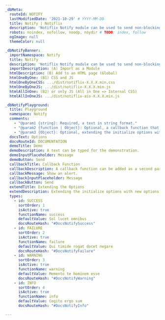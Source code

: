 ```yaml
---
_dbMeta:
  routeId: NOTIFY
  lastModifiedDate: '2021-10-29' # YYYY-MM-DD
  title: Notify | Notiflix
  description: 'Notiflix Notify module can be used to send non-blocking alerts/notifications. This module includes 4 types of notifications: "Success", "Failure", "Warning", and "Info".'
  robots: noindex, nofollow, noodp, noydir # TODO: index, follow
  ogImage: null
  themeColor: null

_dbNotifyBanner:
  importNamespace: Notify
  title: Notify
  description: 'Notiflix Notify module can be used to send non-blocking alerts/notifications. This module includes 4 types of notifications: "Success", "Failure", "Warning", and "Info".'
  importDescription: (A) Import as a Module
  htmlDescription: (B) Add to an HTML page (Global)
  htmlOneByOne: (B1) CSS and JS
  htmlOneByOneCSS: .../dist/notiflix-X.X.X.min.css
  htmlOneByOneJS: .../dist/notiflix-X.X.X.min.js
  htmlAllInOne: (B2) or only JS (All in One => Internal CSS)
  htmlAllInOneJS: .../dist/notiflix-aio-X.X.X.min.js

_dbNotifyPlayground:
  title: Playground
  namespace: Notify
  comments:
    - "@param1 {string}: Required, a text in string format."
    - "@param2 {function | Object}: Optional, a callback function that will be called when the notification element has been clicked. Or, extending the initialize options with new options for each notification element."
    - "@param3 {Object}: Optional, extending the initialize options with new options for each notification element. (If the second parameter has been already used for a callback function.)"
  docsText: Options
  docsRouteId: DOCUMENTATION
  demoTitle: Demo
  demoDescription: A text can be typed for the demonstration.
  demoInputPlaceholder: Message
  demoButton: Send
  callbackTitle: Callback Function
  callbackDescription: A callback function can be added as a second parameter. The callback function can be used for all types of notifications. The notifications with the callback function do not disappear until they were clicked.
  callbackMessage: Show an alert.
  callbackInputPlaceholder: Message
  callbackButton: Send
  extendTitle: Extending the Options
  extendDescription: Extending the initialize options with new options for each notification element.
  types:
    - id: SUCCESS
      sortOrder: 1
      isActive: true
      functionName: success
      defaultValue: Sol lucet omnibus
      docsRouteHash: "#DocsNotifySuccess"
    - id: FAILURE
      sortOrder: 2
      isActive: true
      functionName: failure
      defaultValue: Qui timide rogat docet negare
      docsRouteHash: "#DocsNotifyFailure"
    - id: WARNING
      sortOrder: 3
      isActive: true
      functionName: warning
      defaultValue: Memento te hominem esse
      docsRouteHash: "#DocsNotifyWarning"
    - id: INFO
      sortOrder: 4
      isActive: true
      functionName: info
      defaultValue: Cogito ergo sum
      docsRouteHash: "#DocsNotifyInfo"

---
```

